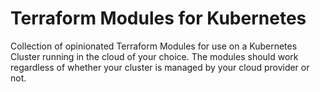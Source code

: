 # Terraform Modules for Kubernetes

Collection of opinionated Terraform Modules for use on a Kubernetes Cluster running in the
cloud of your choice. The modules should work regardless of whether your cluster is managed by
your cloud provider or not.
